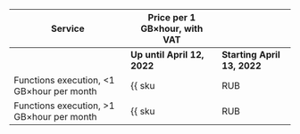 | Service | Price per 1 GB×hour, with VAT | |
| --- | --- | --- |
| | **Up until April 12, 2022** | **Starting April 13, 2022** |
| Functions execution, <1 GB×hour per month | {{ sku|RUB|serverless.functions.compute.v1|string }} | {{ sku|RUB|serverless.functions.compute.v1|string }} |
| Functions execution, >1 GB×hour per month | {{ sku|RUB|serverless.functions.compute.v1|pricingRate.10|string }} | ₽5.47 |